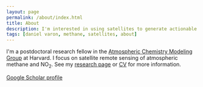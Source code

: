 ```yaml
---
layout: page
permalink: /about/index.html
title: About
description: I'm interested in using satellites to generate actionable information about the environment.
tags: [daniel varon, methane, satellites, about]
---
```


I'm a postdoctoral research fellow in the [Atmospheric Chemistry Modeling Group](http://acmg.seas.harvard.edu/) at Harvard. I focus on satellite remote sensing of atmospheric methane and NO<sub>2</sub>. See my <a href="{{ site.url }}/research">research page</a> or <a href="{{ site.url }}/djvcv.pdf">CV</a> for more information. 

[Google Scholar profile](https://scholar.google.com/citations?user=9rXfafMAAAAJ&hl=en&oi=ao)

